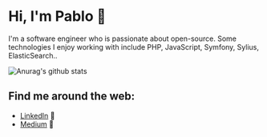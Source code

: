 # Hi, I'm Pablo 👋

I'm a software engineer who is passionate about open-source. Some technologies I enjoy working with include PHP, JavaScript, Symfony, Sylius, ElasticSearch..

![Anurag's github stats](https://github-readme-stats.vercel.app/api?username=plozmun&count_private=true&show_icons=true&bg_color=30,e96443,904e95&title_color=fff&text_color=fff)


## Find me around the web:
- <a href="https://www.linkedin.com/in/pablolozano">LinkedIn</a> 💼
- <a href="https://medium.com/@lozanomunarriz">Medium</a> 📝
